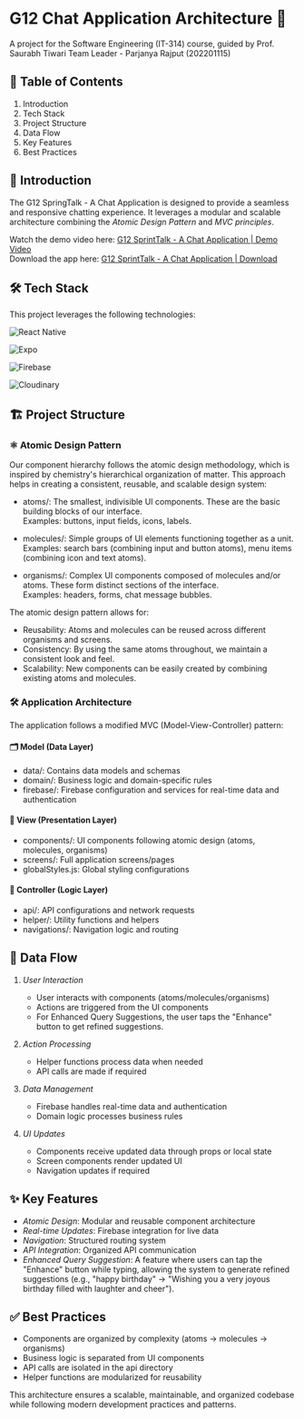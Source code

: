 # G12 Chat Application Architecture 🚀

A project for the Software Engineering (IT-314) course, guided by Prof. Saurabh Tiwari
Team Leader - Parjanya Rajput (202201115)

## 📖 Table of Contents

1. Introduction
2. Tech Stack
3. Project Structure
4. Data Flow
5. Key Features
6. Best Practices

## 🌟 Introduction

The G12 SpringTalk - A Chat Application is designed to provide a seamless and responsive chatting experience. It leverages a modular and scalable architecture combining the _Atomic Design Pattern_ and _MVC principles_.

Watch the demo video here: [G12 SprintTalk - A Chat Application | Demo Video](https://youtu.be/UtoEn-mm9b0?si=xAwq_QiH-3QVPLcq)
<br>
Download the app here: [G12 SprintTalk - A Chat Application | Download](https://drive.google.com/file/d/1iMVfAD9C3DObcRSB124j0gFhpYVWClNJ/view?usp=sharing)

## 🛠️ Tech Stack

This project leverages the following technologies:

![React Native](https://img.shields.io/badge/-React%20Native-61DAFB?logo=react&logoColor=white&style=flat)

![Expo](https://img.shields.io/badge/-Expo-000020?logo=expo&logoColor=white&style=flat)

![Firebase](https://img.shields.io/badge/-Firebase-FFCA28?logo=firebase&logoColor=white&style=flat)

![Cloudinary](https://img.shields.io/badge/-Cloudinary-3448C5?logo=cloudinary&logoColor=white&style=flat)

## 🏗️ Project Structure

### ⚛️ Atomic Design Pattern

Our component hierarchy follows the atomic design methodology, which is inspired by chemistry's hierarchical organization of matter. This approach helps in creating a consistent, reusable, and scalable design system:

- atoms/: The smallest, indivisible UI components. These are the basic building blocks of our interface.  
  Examples: buttons, input fields, icons, labels.

- molecules/: Simple groups of UI elements functioning together as a unit.  
  Examples: search bars (combining input and button atoms), menu items (combining icon and text atoms).

- organisms/: Complex UI components composed of molecules and/or atoms. These form distinct sections of the interface.  
  Examples: headers, forms, chat message bubbles.

The atomic design pattern allows for:

- Reusability: Atoms and molecules can be reused across different organisms and screens.
- Consistency: By using the same atoms throughout, we maintain a consistent look and feel.
- Scalability: New components can be easily created by combining existing atoms and molecules.

### 🛠️ Application Architecture

The application follows a modified MVC (Model-View-Controller) pattern:

#### 🗂️ Model (Data Layer)

- data/: Contains data models and schemas
- domain/: Business logic and domain-specific rules
- firebase/: Firebase configuration and services for real-time data and authentication

#### 🎨 View (Presentation Layer)

- components/: UI components following atomic design (atoms, molecules, organisms)
- screens/: Full application screens/pages
- globalStyles.js: Global styling configurations

#### 🧠 Controller (Logic Layer)

- api/: API configurations and network requests
- helper/: Utility functions and helpers
- navigations/: Navigation logic and routing

## 🔄 Data Flow

1. _User Interaction_

   - User interacts with components (atoms/molecules/organisms)
   - Actions are triggered from the UI components
   - For Enhanced Query Suggestions, the user taps the "Enhance" button to get refined suggestions.

2. _Action Processing_

   - Helper functions process data when needed
   - API calls are made if required

3. _Data Management_

   - Firebase handles real-time data and authentication
   - Domain logic processes business rules

4. _UI Updates_
   - Components receive updated data through props or local state
   - Screen components render updated UI
   - Navigation updates if required

## ✨ Key Features

- _Atomic Design_: Modular and reusable component architecture
- _Real-time Updates_: Firebase integration for live data
- _Navigation_: Structured routing system
- _API Integration_: Organized API communication
- _Enhanced Query Suggestion_: A feature where users can tap the "Enhance" button while typing, allowing the system to generate refined suggestions (e.g., "happy birthday" → "Wishing you a very joyous birthday filled with laughter and cheer").

## ✅ Best Practices

- Components are organized by complexity (atoms → molecules → organisms)
- Business logic is separated from UI components
- API calls are isolated in the api directory
- Helper functions are modularized for reusability

This architecture ensures a scalable, maintainable, and organized codebase while following modern development practices and patterns.
